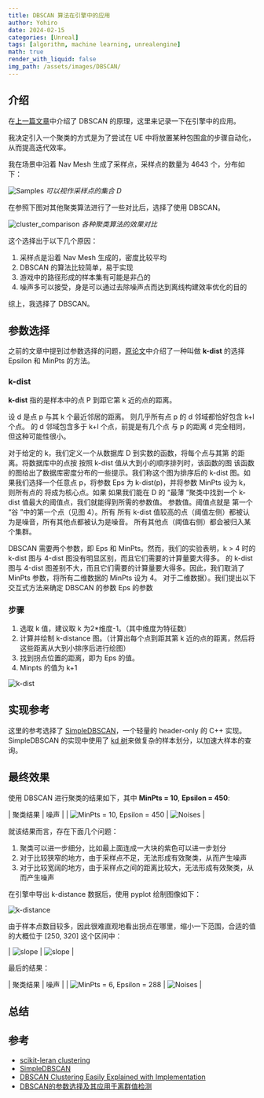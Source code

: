 ```yaml
---
title: DBSCAN 算法在引擎中的应用
author: Yohiro
date: 2024-02-15
categories: [Unreal]
tags: [algorithm, machine learning, unrealengine]
math: true
render_with_liquid: false
img_path: /assets/images/DBSCAN/
---
```

## 介绍

在[上一篇文章](/posts/Clustering-DBSCAN)中介绍了 DBSCAN 的原理，这里来记录一下在引擎中的应用。

我决定引入一个聚类的方式是为了尝试在 UE 中将放置某种包围盒的步骤自动化，从而提高迭代效率。

我在场景中沿着 Nav Mesh 生成了采样点，采样点的数量为 4643 个，分布如下：

![Samples](Samples.png)
_可以视作采样点的集合 D_

在参照下图对其他聚类算法进行了一些对比后，选择了使用 DBSCAN。

![cluster_comparison](https://scikit-learn.org/stable/_images/sphx_glr_plot_cluster_comparison_001.png)
_各种聚类算法的效果对比_

这个选择出于以下几个原因：

1. 采样点是沿着 Nav Mesh 生成的，密度比较平均
2. DBSCAN 的算法比较简单，易于实现
3. 游戏中的路径形成的样本集有可能是非凸的
4. 噪声多可以接受，身是可以通过去除噪声点而达到离线构建效率优化的目的

综上，我选择了 DBSCAN。

## 参数选择

之前的文章中提到过参数选择的问题，[原论文](https://cdn.aaai.org/KDD/1996/KDD96-037.pdf)中介绍了一种叫做 **k-dist** 的选择 Epsilon 和 MinPts 的方法。

### k-dist

**k-dist** 指的是样本中的点 P 到距它第 k 近的点的距离。

设 d 是点 p 与其 k 个最近邻居的距离。
则几乎所有点 p 的 d 邻域都恰好包含 k+l 个点。
的 d 邻域包含多于 k+l 个点，前提是有几个点
与 p 的距离 d 完全相同，但这种可能性很小。

对于给定的 k，我们定义一个从数据库
D 到实数的函数，将每个点与其第
的距离。将数据库中的点按
按照 k-dist 值从大到小的顺序排列时，该函数的图
该函数的图给出了数据库密度分布的一些提示。我们称这个图为排序后的 k-dist
图。如果我们选择一个任意点 p，将参数
Eps 为 k-dist(p)，并将参数 MinPts 设为 k，则所有点的
将成为核心点。如果
如果我们能在 D 的 “最薄 ”聚类中找到一个 k-dist 值最大的阈值点，我们就能得到所需的参数值。
参数值。阈值点就是
第一个 “谷 ”中的第一个点（见图 4）。所有
所有 k-dist 值较高的点（阈值左侧）都被认为是噪音，所有其他点都被认为是噪音。
所有其他点（阈值右侧）都会被归入某个集群。

DBSCAN 需要两个参数，即 Eps 和 MinPts。然而，我们的实验表明，k > 4 时的 k-dist 图与 4-dist 图没有明显区别，而且它们需要的计算量要大得多。
的 k-dist 图与 4-dist 图差别不大，而且它们需要的计算量要大得多。因此，我们取消了 MinPts 参数，将所有二维数据的 MinPts 设为 4。
对于二维数据）。我们提出以下交互式方法来确定 DBSCAN 的参数 Eps
的参数

### 步骤

1. 选取 k 值，建议取 k 为2*维度-1。（其中维度为特征数）
2. 计算并绘制 k-distance 图。（计算出每个点到距其第 k 近的点的距离，然后将这些距离从大到小排序后进行绘图）
3. 找到拐点位置的距离，即为 Eps 的值。
4. Minpts 的值为 k+1

![k-dist](k-distance.png)

## 实现参考

这里的参考选择了 [SimpleDBSCAN](https://github.com/CallmeNezha/SimpleDBSCAN)，一个轻量的 header-only 的 C++ 实现。SimpleDBSCAN 的实现中使用了 [kd 树](https://oi-wiki.org/ds/kdt/)来做复杂的样本划分，以加速大样本的查询。

## 最终效果

使用 DBSCAN 进行聚类的结果如下，其中 **MinPts = 10**, **Epsilon = 450**:

| 聚类结果 | 噪声 |
| ![MinPts = 10, Epsilon = 450](MinPts=10_Eps=450.png) | ![Noises](MinPts=10_Eps=450_Noises.png) |

就该结果而言，存在下面几个问题：

1. 聚类可以进一步细分，比如最上面连成一大块的紫色可以进一步划分
2. 对于比较狭窄的地方，由于采样点不足，无法形成有效聚类，从而产生噪声
3. 对于比较宽阔的地方，由于采样点之间的距离比较大，无法形成有效聚类，从而产生噪声

在引擎中导出 k-distance 数据后，使用 pyplot 绘制图像如下：

![k-distance](6dist.png)

由于样本点数目较多，因此很难直观地看出拐点在哪里，缩小一下范围，合适的值的大概位于 [250, 320] 这个区间中：

| ![slope](6dist-scale.png) | ![slope](6dist-scale2.png) |

最后的结果：

| 聚类结果 | 噪声 |
| ![MinPts = 6, Epsilon = 288](MinPts=6_Eps=288.png) | ![Noises](MinPts=6_Eps=288_Noises.png) |

## 总结



## 参考

- [scikit-leran clustering](https://scikit-learn.org/stable/modules/clustering.html#dbscan)
- [SimpleDBSCAN](https://github.com/CallmeNezha/SimpleDBSCAN)
- [DBSCAN Clustering Easily Explained with Implementation](https://www.youtube.com/watch?v=C3r7tGRe2eI)
- [DBSCAN的参数选择及其应用于离群值检测](https://blog.csdn.net/Cyrus_May/article/details/113504879)
